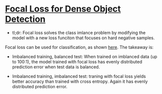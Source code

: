 # [Focal Loss for Dense Object Detection](https://arxiv.org/abs/1708.02002)

- tl;dr: Focal loss solves the class imlance problem by modifying the model with a new loss funciton that focuses on hard negative samples. 


Focal loss can be used for classification, as shown [here](https://shaoanlu.wordpress.com/2017/08/16/applying-focal-loss-on-cats-vs-dogs-classification-task/). The takeaway is:

- Imbalanced training, balanced test: When trained on imblanced data (up to 100:1), the model trained with focal loss has evenly distributed prediction error when test data is balanced. 

- Imbalanced training, imbalanced test: traning with focal loss yields better accuracy than trained with cross entropy. Again it has evenly distributed prediction error. 